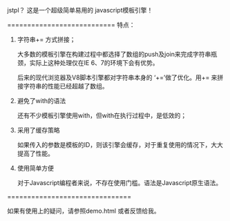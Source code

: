 jstpl？ 这是一个超级简单易用的 javascript模板引擎！

===========================
特点：

1. 字符串+= 方式拼接；

    大多数的模板引擎在构建过程中都选择了数组的push及join来完成字符串瓶颈，实际上这种处理仅在IE 6、7的环境下会有优势。

    后来的现代浏览器及V8脚本引擎都对字符串本身的 ‘+=’做了优化。用+= 来拼接字符串的性能已经超越了数组。

2. 避免了with的语法

    还有不少模板引擎使用with，但with在执行过程中，是低效的；

3. 采用了缓存策略

    如果传入的参数是模板的ID，则该引擎会缓存，对于重复使用的情况下，大大提高了性能。

4. 使用简单方便

    对于Javascript编程者来说，不存在使用门槛。语法是Javascript原生语法。

===============================

   如果有使用上的疑问，请参照demo.html 或者反馈给我。

